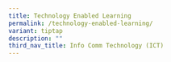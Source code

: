 ```yaml
---
title: Technology Enabled Learning
permalink: /technology-enabled-learning/
variant: tiptap
description: ""
third_nav_title: Info Comm Technology (ICT)
---
```

